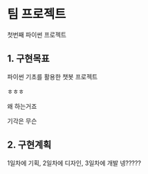 # 팀 프로젝트
첫번째 파이썬 프로젝트

## 1. 구현목표
파이썬 기초를 활용한 챗봇 프로젝트

ㅎㅎㅎ

왜 하는거죠

기각은 무슨

## 2. 구현계획
1일차에 기획, 2일차에 디자인, 3일차에 개발
넹?????